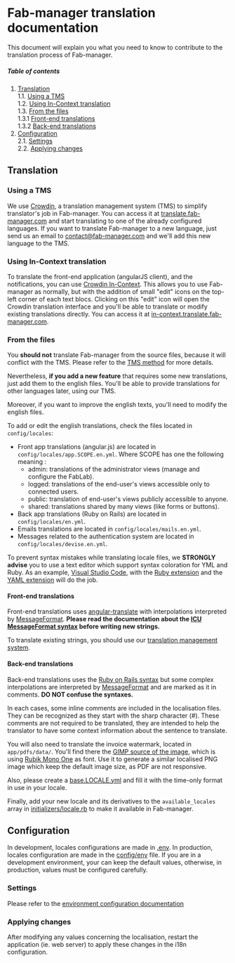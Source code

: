 # Fab-manager translation documentation

This document will explain you what you need to know to contribute to the translation process of Fab-manager.

##### Table of contents

1. [Translation](#translation)<br/>
1.1. [Using a TMS](#using-a-tms)<br/>
1.2. [Using In-Context translation](#using-in-context-translation)<br/>
1.3. [From the files](#from-the-files)<br/>
1.3.1 [Front-end translations](#i18n-translation-front)<br/>
1.3.2 [Back-end translations](#i18n-translation-back)
2. [Configuration](#configuration)<br/>
2.1. [Settings](#settings)<br/>
2.2. [Applying changes](#applying-changes)

<a name="translation"></a>
## Translation

<a name="using-a-tms"></a>
### Using a TMS
We use [Crowdin](https://www.crowdin.com), a translation management system (TMS) to simplify translator's job in Fab-manager.
You can access it at [translate.fab-manager.com](https://translate.fab-manager.com) and start translating to one of the already configured languages.
If you want to translate Fab-manager to a new language, just send us an email to [contact@fab-manager.com](mailto:contact@fab-manager.com) and we'll add this new language to the TMS.

<a name="using-in-context-translation"></a>
### Using In-Context translation
To translate the front-end application (angularJS client), and the notifications, you can use [Crowdin In-Context](https://crowdin.com/page/in-context-localization).
This allows you to use Fab-manager as normally, but with the addition of small "edit" icons on the top-left corner of each text blocs.
Clicking on this "edit" icon will open the Crowdin translation interface and you'll be able to translate or modify existing translations directly.
You can access it at [in-context.translate.fab-manager.com](https://in-context.translate.fab-manager.com/).

<a name="from-the-files"></a>
### From the files
You **should not** translate Fab-manager from the source files, because it will conflict with the TMS.
Please refer to the [TMS method](#using-a-tms) for more details.

Nevertheless, **if you add a new feature** that requires some new translations, just add them to the english files.
You'll be able to provide translations for other languages later, using our TMS.

Moreover, if you want to improve the english texts, you'll need to modify the english files.

To add or edit the english translations, check the files located in `config/locales`:

- Front app translations (angular.js) are located in  `config/locales/app.SCOPE.en.yml`.
 Where SCOPE has one the following meaning :
    - admin: translations of the administrator views (manage and configure the FabLab).
    - logged: translations of the end-user's views accessible only to connected users.
    - public: translation of end-user's views publicly accessible to anyone.
    - shared: translations shared by many views (like forms or buttons).
- Back app translations (Ruby on Rails) are located in  `config/locales/en.yml`.
- Emails translations are located in `config/locales/mails.en.yml`.
- Messages related to the authentication system are located in `config/locales/devise.en.yml`.

To prevent syntax mistakes while translating locale files, we **STRONGLY advise** you to use a text editor which support syntax coloration for YML and Ruby.
As an example, [Visual Studio Code](https://code.visualstudio.com/), with the [Ruby extension](https://marketplace.visualstudio.com/items?itemName=rebornix.Ruby) and the [YAML extension](https://marketplace.visualstudio.com/items?itemName=redhat.vscode-yaml) will do the job.

<a name="i18n-translation-front"></a>
#### Front-end translations

Front-end translations uses [angular-translate](http://angular-translate.github.io) with interpolations interpreted by [MessageFormat](https://github.com/SlexAxton/messageformat.js/).
**Please read the documentation about the [ICU MessageFormat syntax](http://userguide.icu-project.org/formatparse/messages#TOC-MessageFormat) before writing new strings.**

To translate existing strings, you should use our [translation management system](https://translate.fab-manager.com/).

<a name="i18n-translation-back"></a>
#### Back-end translations

Back-end translations uses the [Ruby on Rails syntax](http://guides.rubyonrails.org/i18n.html) but some complex interpolations are interpreted by [MessageFormat](https://github.com/format-message/message-format-rb) and are marked as it in comments.
**DO NOT confuse the syntaxes.**

In each cases, some inline comments are included in the localisation files.
They can be recognized as they start with the sharp character (#).
These comments are not required to be translated, they are intended to help the translator to have some context information about the sentence to translate.

You will also need to translate the invoice watermark, located in `app/pdfs/data/`.
You'll find there the [GIMP source of the image](app/pdfs/data/watermark.xcf), which is using [Rubik Mono One](https://fonts.google.com/specimen/Rubik+Mono+One) as font.
Use it to generate a similar localised PNG image which keep the default image size, as PDF are not responsive.

Also, please create a [base.LOCALE.yml](../config/locales/base.en.yml) and fill it with the time-only format in use in your locale.

Finally, add your new locale and its derivatives to the `available_locales` array in [initializers/locale.rb](../config/initializers/locale.rb) to make it available in Fab-manager.

<a name="configuration"></a>
## Configuration

In development, locales configurations are made in [.env](../env.example).
In production, locales configuration are made in the [config/env](../setup/env.example) file.
If you are in a development environment, your can keep the default values, otherwise, in production, values must be configured carefully.

<a name="settings"></a>
### Settings

Please refer to the [environment configuration documentation](environment.md#internationalization-settings)

<a name="applying-changes"></a>
### Applying changes

After modifying any values concerning the localisation, restart the application (ie. web server) to apply these changes in the i18n configuration.
